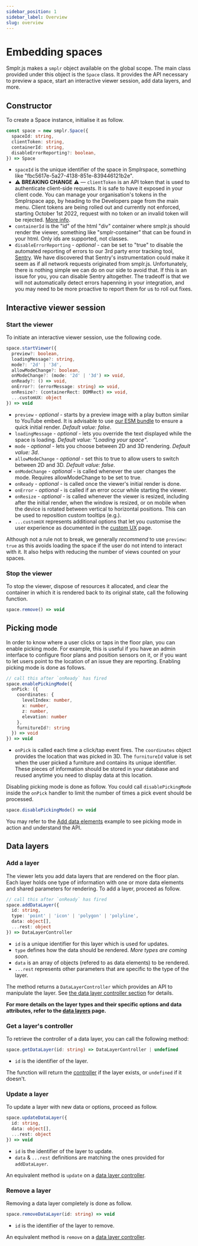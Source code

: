 ```yaml
---
sidebar_position: 1
sidebar_label: Overview
slug: overview
---
```


# Embedding spaces

Smplr.js makes a `smplr` object available on the global scope. The main class provided under this object is the `Space` class. It provides the API necessary to preview a space, start an interactive viewer session, add data layers, and more.

## Constructor

To create a Space instance, initialise it as follow.

```ts
const space = new smplr.Space({
  spaceId: string,
  clientToken: string,
  containerId: string,
  disableErrorReporting?: boolean,
}) => Space
```

- `spaceId` is the unique identifier of the space in Smplrspace, something like "fbc5617e-5a27-4138-851e-839446121b2e".
- ⚠️ **BREAKING CHANGE** ⚠️ — `clientToken` is an API token that is used to authenticate client-side requests. It is safe to have it exposed in your client code. You can manage your organisation's tokens in the Smplrspace app, by heading to the Developers page from the main menu. Client tokens are being rolled out and currently not enforced, starting October 1st 2022, request with no token or an invalid token will be rejected. [More info](/guides/embedding#client-tokens).
- `containerId` is the "id" of the html "div" container where smplr.js should render the viewer, something like "smplr-container" that can be found in your html. Only ids are supported, not classes.
- `disableErrorReporting` - _optional_ - can be set to "true" to disable the automated reporting of errors to our 3rd party error tracking tool, [Sentry](https://sentry.io/). We have discovered that Sentry's instrumentation could make it seem as if all network requests originated from smplr.js. Unfortunately, there is nothing simple we can do on our side to avoid that. If this is an issue for you, you can disable Sentry altogether. The tradeoff is that we will not automatically detect errors hapenning in your integration, and you may need to be more proactive to report them for us to roll out fixes.

## Interactive viewer session

### Start the viewer

To initiate an interactive viewer session, use the following code.

```ts
space.startViewer({
  preview?: boolean,
  loadingMessage?: string,
  mode?: '2d' | '3d',
  allowModeChange?: boolean,
  onModeChange?: (mode: '2d' | '3d') => void,
  onReady?: () => void,
  onError?: (errorMessage: string) => void,
  onResize?: (containerRect: DOMRect) => void,
  ...customUX: object
}) => void
```

- `preview` - _optional_ - starts by a preview image with a play button similar to YouTube embed. It is advisable to use [our ESM bundle](/#esm-bundle-supports-runtime-tree-shaking) to ensure a quick initial render. _Default value: false_.
- `loadingMessage` - _optional_ - lets you override the text displayed while the space is loading. _Default value: "Loading your space"_.
- `mode` - _optional_ - lets you choose between 2D and 3D rendering. _Default value: 3d_.
- `allowModeChange` - _optional_ - set this to true to allow users to switch between 2D and 3D. _Default value: false_.
- `onModeChange` - _optional_ - is called whenever the user changes the mode. Requires allowModeChange to be set to true.
- `onReady` - _optional_ - is called once the viewer's initial render is done.
- `onError` - _optional_ - is called if an error occur while starting the viewer.
- `onResize` - _optional_ - is called whenever the viewer is resized, including after the initial render, when the window is resized, or on mobile when the device is rotated between vertical to horizontal positions. This can be used to reposition custom tooltips (e.g.).
- `...customUX` represents additional options that let you customise the user experience as documented in the [custom UX](./custom-ux#viewer-options) page.

Although not a rule not to break, we generally _recommend_ to use `preview: true` as this avoids loading the space if the user do not intend to interact with it. It also helps with reducing the number of views counted on your spaces.

### Stop the viewer

To stop the viewer, dispose of resources it allocated, and clear the container in which it is rendered back to its original state, call the following function.

```ts
space.remove() => void
```

## Picking mode

In order to know where a user clicks or taps in the floor plan, you can enable picking mode. For example, this is useful if you have an admin interface to configure floor plans and position sensors on it, or if you want to let users point to the location of an issue they are reporting. Enabling picking mode is done as follows.

```ts
// call this after `onReady` has fired
space.enablePickingMode({
  onPick: ({
    coordinates: {
      levelIndex: number,
      x: number,
      z: number,
      elevation: number
    },
    furnitureId?: string
  }) => void
}) => void
```

- `onPick` is called each time a click/tap event fires. The `coordinates` object provides the location that was picked in 3D. The `furnitureId` value is set when the user picked a furniture and contains its unique identifier. These pieces of information should be stored in your database and reused anytime you need to display data at this location.

Disabling picking mode is done as follow. You could call `disablePickingMode` inside the `onPick` handler to limit the number of times a pick event should be processed.

```ts
space.disablePickingMode() => void
```

You may refer to the [Add data elements](/examples/add-data-elements) example to see picking mode in action and understand the API.

## Data layers

### Add a layer

The viewer lets you add data layers that are rendered on the floor plan. Each layer holds one type of information with one or more data elements and shared parameters for rendering. To add a layer, proceed as follow.

```ts
// call this after `onReady` has fired
space.addDataLayer({
  id: string,
  type: 'point' | 'icon' | 'polygon' | 'polyline',
  data: object[],
  ...rest: object
}) => DataLayerController
```

- `id` is a unique identifier for this layer which is used for updates.
- `type` defines how the data should be rendered. _More types are coming soon_.
- `data` is an array of objects (refered to as data elements) to be rendered.
- `...rest` represents other parameters that are specific to the type of the layer.

The method returns a `DataLayerController` which provides an API to manipulate the layer. See [the data layer controller section](./data-layers#data-layer-controller) for details.

**For more details on the layer types and their specific options and data attributes, refer to the [data layers](./data-layers) page.**

### Get a layer's controller

To retrieve the controller of a data layer, you can call the following method:

```ts
space.getDataLayer(id: string) => DataLayerController | undefined
```

- `id` is the identifier of the layer.

The function will return the [controller](./data-layers#data-layer-controller) if the layer exists, or `undefined` if it doesn't.

### Update a layer

To update a layer with new data or options, proceed as follow.

```ts
space.updateDataLayer({
  id: string,
  data: object[],
  ...rest: object
}) => void
```

- `id` is the identifier of the layer to update.
- `data` & `...rest` definitions are matching the ones provided for `addDataLayer`.

An equivalent method is `update` on a [data layer controller](./data-layers#data-layer-controller).

### Remove a layer

Removing a data layer completely is done as follow.

```ts
space.removeDataLayer(id: string) => void
```

- `id` is the identifier of the layer to remove.

An equivalent method is `remove` on a [data layer controller](./data-layers#data-layer-controller).
